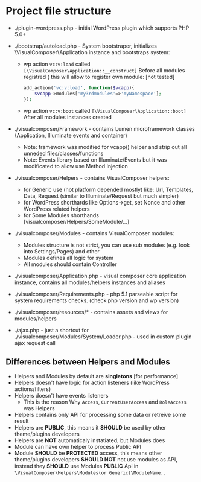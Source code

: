 # Project file structure

- ./plugin-wordpress.php - initial WordPress plugin which supports PHP 5.0+
- ./bootstrap/autoload.php - System bootstraper, initializes \VisualComposer\Application instance and bootstraps system:
	* wp action `vc:v:load` called `[\VisualComposer\Application::__construct]` Before all modules registred
	    ( this will allow to register own module: [not tested]

	    ```php
	    add_action('vc:v:load', function($vcapp){ 
	        $vcapp->modules['my3rdmodules'=>'myNamespace'];
	    });
	    ```
	    
	* wp action `vc:v:boot` called `[\VisualComposer\Application::boot]` After all modules instances created
- ./visualcomposer/Framework - contains Lumen microframework classes (Application, Illuminate events and container)
	* Note: framework was modified for vcapp() helper and strip out all unneded files/classes/functions
	* Note: Events library based on Illuminate/Events but it was modificated to allow use Method Injection

- ./visualcomposer/Helpers - contains VisualComposer helpers:
    * for Generic use (not platform depended mostly) like: Url, Templates, Data, Request (similar to Illuminate/Request
     but much simpler)
    * for WordPress shorthards like Options->get, set Nonce and other WordPress related helpers
    * for Some Modules shorthands [visualcomposer/Helpers/SomeModule/...]
- ./visualcomposer/Modules - contains VisualComposer modules:
	* Modules structure is not strict, you can use sub modules (e.g. look into Settings/Pages) and other
	* Modules defines all logic for system
	* All modules should contain Controller
- ./visualcomposer/Application.php - visual composer core application instance, contains all modules/helpers instances 
	and aliases
- ./visualcomposer/Requirements.php - php 5.1 parseable script for system requirements checks. (check php version 
	and wp version)
- ./visualcomposer/resources/* - contains assets and views for modules/helpers
- ./ajax.php - just a shortcut for ./visualcomposer/Modules/System/Loader.php - used in custom plugin ajax request call

## Differences between Helpers and Modules
- Helpers and Modules by default are __singletons__ [for performance]
- Helpers doesn't have logic for action listeners (like WordPress actions/filters)
- Helpers doesn't have events listeners
	- This is the reason Why `Access`, `CurrentUserAccess` and `RoleAccess` was Helpers
- Helpers contains only API for processing some data or retreive some result
- Helpers are __PUBLIC__, this means it __SHOULD__ be used by other theme/plugins developers
- Helpers are __NOT__ automaticaly instatiated, but Modules does
- Module can have own helper to process Public API
- Module __SHOULD__ be __PROTECTED__ access, this means other theme/plugins developers __SHOULD NOT__ not use modules
   as API, instead they __SHOULD__ use Modules __PUBLIC__ Api in
    `\VisualComposer\Helpers\Modules(or Generic)\ModuleName..`

